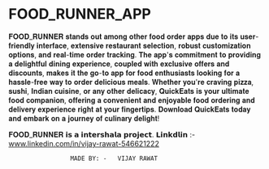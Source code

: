 # FOOD_RUNNER_APP
𝐅𝐎𝐎𝐃_𝐑𝐔𝐍𝐍𝐄𝐑 𝐬𝐭𝐚𝐧𝐝𝐬 𝐨𝐮𝐭 𝐚𝐦𝐨𝐧𝐠 𝐨𝐭𝐡𝐞𝐫 𝐟𝐨𝐨𝐝 𝐨𝐫𝐝𝐞𝐫 𝐚𝐩𝐩𝐬 𝐝𝐮𝐞 𝐭𝐨 𝐢𝐭𝐬 𝐮𝐬𝐞𝐫-𝐟𝐫𝐢𝐞𝐧𝐝𝐥𝐲 𝐢𝐧𝐭𝐞𝐫𝐟𝐚𝐜𝐞, 𝐞𝐱𝐭𝐞𝐧𝐬𝐢𝐯𝐞 𝐫𝐞𝐬𝐭𝐚𝐮𝐫𝐚𝐧𝐭 𝐬𝐞𝐥𝐞𝐜𝐭𝐢𝐨𝐧, 𝐫𝐨𝐛𝐮𝐬𝐭 𝐜𝐮𝐬𝐭𝐨𝐦𝐢𝐳𝐚𝐭𝐢𝐨𝐧 𝐨𝐩𝐭𝐢𝐨𝐧𝐬, 𝐚𝐧𝐝 𝐫𝐞𝐚𝐥-𝐭𝐢𝐦𝐞 𝐨𝐫𝐝𝐞𝐫 𝐭𝐫𝐚𝐜𝐤𝐢𝐧𝐠. 𝐓𝐡𝐞 𝐚𝐩𝐩'𝐬 𝐜𝐨𝐦𝐦𝐢𝐭𝐦𝐞𝐧𝐭 𝐭𝐨 𝐩𝐫𝐨𝐯𝐢𝐝𝐢𝐧𝐠 𝐚 𝐝𝐞𝐥𝐢𝐠𝐡𝐭𝐟𝐮𝐥 𝐝𝐢𝐧𝐢𝐧𝐠 𝐞𝐱𝐩𝐞𝐫𝐢𝐞𝐧𝐜𝐞, 𝐜𝐨𝐮𝐩𝐥𝐞𝐝 𝐰𝐢𝐭𝐡 𝐞𝐱𝐜𝐥𝐮𝐬𝐢𝐯𝐞 𝐨𝐟𝐟𝐞𝐫𝐬 𝐚𝐧𝐝 𝐝𝐢𝐬𝐜𝐨𝐮𝐧𝐭𝐬, 𝐦𝐚𝐤𝐞𝐬 𝐢𝐭 𝐭𝐡𝐞 𝐠𝐨-𝐭𝐨 𝐚𝐩𝐩 𝐟𝐨𝐫 𝐟𝐨𝐨𝐝 𝐞𝐧𝐭𝐡𝐮𝐬𝐢𝐚𝐬𝐭𝐬 𝐥𝐨𝐨𝐤𝐢𝐧𝐠 𝐟𝐨𝐫 𝐚 𝐡𝐚𝐬𝐬𝐥𝐞-𝐟𝐫𝐞𝐞 𝐰𝐚𝐲 𝐭𝐨 𝐨𝐫𝐝𝐞𝐫 𝐝𝐞𝐥𝐢𝐜𝐢𝐨𝐮𝐬 𝐦𝐞𝐚𝐥𝐬.  𝐖𝐡𝐞𝐭𝐡𝐞𝐫 𝐲𝐨𝐮'𝐫𝐞 𝐜𝐫𝐚𝐯𝐢𝐧𝐠 𝐩𝐢𝐳𝐳𝐚, 𝐬𝐮𝐬𝐡𝐢, 𝐈𝐧𝐝𝐢𝐚𝐧 𝐜𝐮𝐢𝐬𝐢𝐧𝐞, 𝐨𝐫 𝐚𝐧𝐲 𝐨𝐭𝐡𝐞𝐫 𝐝𝐞𝐥𝐢𝐜𝐚𝐜𝐲, 𝐐𝐮𝐢𝐜𝐤𝐄𝐚𝐭𝐬 𝐢𝐬 𝐲𝐨𝐮𝐫 𝐮𝐥𝐭𝐢𝐦𝐚𝐭𝐞 𝐟𝐨𝐨𝐝 𝐜𝐨𝐦𝐩𝐚𝐧𝐢𝐨𝐧, 𝐨𝐟𝐟𝐞𝐫𝐢𝐧𝐠 𝐚 𝐜𝐨𝐧𝐯𝐞𝐧𝐢𝐞𝐧𝐭 𝐚𝐧𝐝 𝐞𝐧𝐣𝐨𝐲𝐚𝐛𝐥𝐞 𝐟𝐨𝐨𝐝 𝐨𝐫𝐝𝐞𝐫𝐢𝐧𝐠 𝐚𝐧𝐝 𝐝𝐞𝐥𝐢𝐯𝐞𝐫𝐲 𝐞𝐱𝐩𝐞𝐫𝐢𝐞𝐧𝐜𝐞 𝐫𝐢𝐠𝐡𝐭 𝐚𝐭 𝐲𝐨𝐮𝐫 𝐟𝐢𝐧𝐠𝐞𝐫𝐭𝐢𝐩𝐬. 𝐃𝐨𝐰𝐧𝐥𝐨𝐚𝐝 𝐐𝐮𝐢𝐜𝐤𝐄𝐚𝐭𝐬 𝐭𝐨𝐝𝐚𝐲 𝐚𝐧𝐝 𝐞𝐦𝐛𝐚𝐫𝐤 𝐨𝐧 𝐚 𝐣𝐨𝐮𝐫𝐧𝐞𝐲 𝐨𝐟 𝐜𝐮𝐥𝐢𝐧𝐚𝐫𝐲 𝐝𝐞𝐥𝐢𝐠𝐡𝐭!

𝐅𝐎𝐎𝐃_𝐑𝐔𝐍𝐍𝐄𝐑 𝗶𝘀 𝗮 𝗶𝗻𝘁𝗲𝗿𝘀𝗵𝗮𝗹𝗮 𝗽𝗿𝗼𝗷𝗲𝗰𝘁.
𝗟𝗶𝗻𝗸𝗱𝗹𝗶𝗻 :- www.linkedin.com/in/vijay-rawat-546621222

                     MADE BY: -   VIJAY RAWAT
